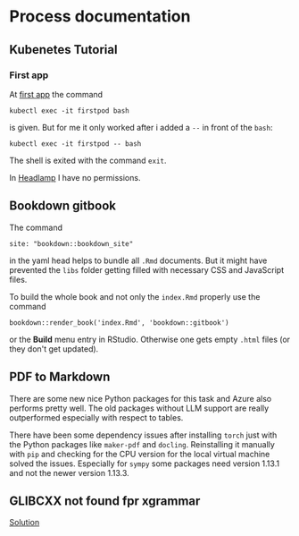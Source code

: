 # Process documentation

## Kubenetes Tutorial

### First app

At [first app](https://docs.cluster.ris.bht-berlin.de/user/firstapp/) the command 
```
kubectl exec -it firstpod bash
```
is given. But for me it only worked after i added a `--` in front of the `bash`:
```
kubectl exec -it firstpod -- bash
```

The shell is exited with the command `exit`.

In [Headlamp](https://dashboard.cluster.ris.bht-berlin.de/c/main/) I have no permissions.

## Bookdown gitbook

The command
```
site: "bookdown::bookdown_site"
```
in the yaml head helps to bundle all `.Rmd` documents. But it might have prevented the `libs` folder getting filled with necessary CSS and JavaScript files.

To build the whole book and not only the `index.Rmd` properly use the command 
```
bookdown::render_book('index.Rmd', 'bookdown::gitbook')
```
or the **Build** menu entry in RStudio. Otherwise one gets empty `.html` files (or they don't get updated).

## PDF to Markdown

There are some new nice Python packages for this task and Azure also performs pretty well. The old packages without LLM support are really outperformed especially with respect to tables.

There have been some dependency issues after installing `torch` just with the Python packages like `maker-pdf` and `docling`. Reinstalling it manually with `pip` and checking for the CPU version for the local virtual machine solved the issues. Especially for `sympy` some packages need version 1.13.1 and not the newer version 1.13.3.

## GLIBCXX not found fpr xgrammar

[Solution](https://github.com/deepspeedai/DeepSpeed/issues/2886)